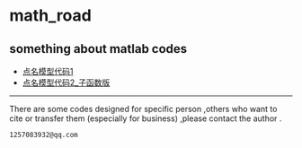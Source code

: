 # math_road

## something about matlab codes
   * [点名模型代码1](/代码1.md) 
   * [点名模型代码2_子函数版](/代码2_子函数版.md) 
______
There are some codes designed for specific person ,others who want to cite or transfer them (especially for business) ,please contact the author .

    1257083932@qq.com
